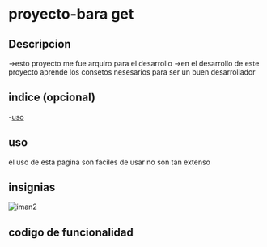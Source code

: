 # proyecto-bara get

## Descripcion
->esto proyecto me fue arquiro para el desarrollo
->en el desarrollo de este proyecto aprende  los consetos nesesarios para ser un buen desarrollador

## indice (opcional)
-[uso](#uso)

## uso 
el uso de esta pagina son faciles de usar no son tan extenso


## insignias
 <img src="images/iman2.jpg" alt="iman2">
 <link rel="stylesheet" href="css/eje.css">


 ## codigo de funcionalidad
   <link rel="stylesheet" href="css/eje.css">
   
